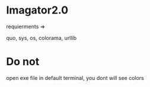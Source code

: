 # Imagator2.0


requierments =>

quo, sys, os, colorama, urllib

# Do not
open exe file in default terminal, you dont will see colors
